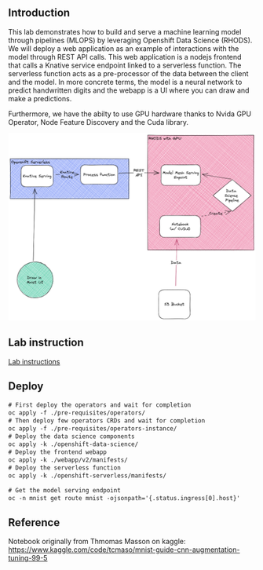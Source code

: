 ## Introduction

This lab demonstrates how to build and serve a machine learning model through pipelines (MLOPS) by leveraging Openshift Data Science (RHODS). We will deploy a web application as an example of interactions with the model through REST API calls. This web application is a nodejs frontend that calls a Knative service endpoint linked to a serverless function. The serverless function acts as a pre-processor of the data between the client and the model. In more concrete terms, the model is a neural network to predict handwritten digits and the webapp is a UI where you can draw and make a predictions.  

Furthermore, we have the abilty to use GPU hardware thanks to Nvida GPU Operator, Node Feature Discovery and the Cuda library.

![archi-schema](./docs/now.png)

## Lab instruction

[Lab instructions](./docs/lab-instructions.md)


## Deploy

```shell
# First deploy the operators and wait for completion
oc apply -f ./pre-requisites/operators/
# Then deploy few operators CRDs and wait for completion
oc apply -f ./pre-requisites/operators-instance/
# Deploy the data science components
oc apply -k ./openshift-data-science/
# Deploy the frontend webapp
oc apply -k ./webapp/v2/manifests/
# Deploy the serverless function
oc apply -k ./openshift-serverless/manifests/
```

```shell
# Get the model serving endpoint
oc -n mnist get route mnist -ojsonpath='{.status.ingress[0].host}'
```

## Reference

Notebook originally from Thmomas Masson on kaggle: https://www.kaggle.com/code/tcmaso/mnist-guide-cnn-augmentation-tuning-99-5